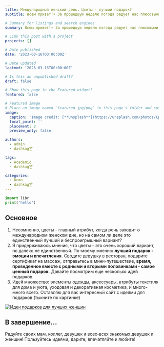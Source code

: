 ```yaml
---
title: Международный женский день. Цветы - лучший подарок?
subtitle: Всем привет!☀️ За прошедшую неделю погода радует нас плюсовыми температурами, на улицах запахло весной! А значит 8 марта повод поздравить любимых мам, бабушек, коллег и всех-всех женщин на свете!

# Summary for listings and search engines
summary: Всем привет!☀️ За прошедшую неделю погода радует нас плюсовыми температурами, на улицах запахло весной! А значит 8 марта повод поздравить любимых мам, бабушек, коллег и всех-всех женщин на свете!

# Link this post with a project
projects: []

# Date published
date: '2023-03-16T00:00:00Z'

# Date updated
lastmod: '2023-03-16T00:00:00Z'

# Is this an unpublished draft?
draft: false

# Show this page in the Featured widget?
featured: false

# Featured image
# Place an image named `featured.jpg/png` in this page's folder and customize its options here.
image:
  caption: 'Image credit: [**Unsplash**](https://unsplash.com/photos/CpkOjOcXdUY)'
  focal_point: ''
  placement: 2
  preview_only: false

authors:
  - admin
  - dashkag🍸

tags:
  - Academic
  - dashkag🍸

categories:
  - Demo
  - dashkag🍸
---
```


```python
import libr
print('hello')
```

## Основное

1. Несомненно, цветы - главный атрибут, когда речь заходит о международном женском дне, но на самом ли деле это единственный лучший и беспроигрышный вариант?
2. Я придерживаюсь мнения, что цветы - это очень хороший вариант, но далеко не единственный. По-моему мнению **лучший подарок - эмоции и впечатления.** Сводите девушку в ресторан, подарите сертификат на массаж, отправьтесь в мини-путешествие, **время, проведенное вместе с родными и вторыми половинками - самое ценный подарок.** Давайте посмотрим еще несколько идей подарков. 
3. Идей множество: элементы одежды, аксессуары, атрибуты текстиля для дома и уюта, уходовая и декоративная косметика, и много-много всего. Оставляю для вас интересный сайт с идеями для подарков (тыкните по картинке)

[![Идеи подарков для лучших женщин](https://f.sravni.ru/cms/uploads/2023/02/159888-u3jcikop9e6trvbwq401-l.jpg)](https://www.sravni.ru/text/podarit-na-8-marta/)

## В завершение...

Радуйте своих мам, коллег, девушек и всех-всех знакомых девушек и женщин! Пользуйтесь идеями, дарите, впечатляйте и любите!
